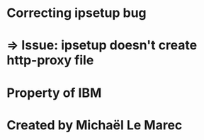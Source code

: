 # Correcting ipsetup bug
#   => Issue: ipsetup doesn't create http-proxy file
# Property of IBM
# Created by Michaël Le Marec